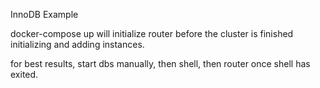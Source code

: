 InnoDB Example

docker-compose up will initialize router before the cluster is finished initializing and adding instances.

for best results, start dbs manually, then shell, then router once shell has exited.
